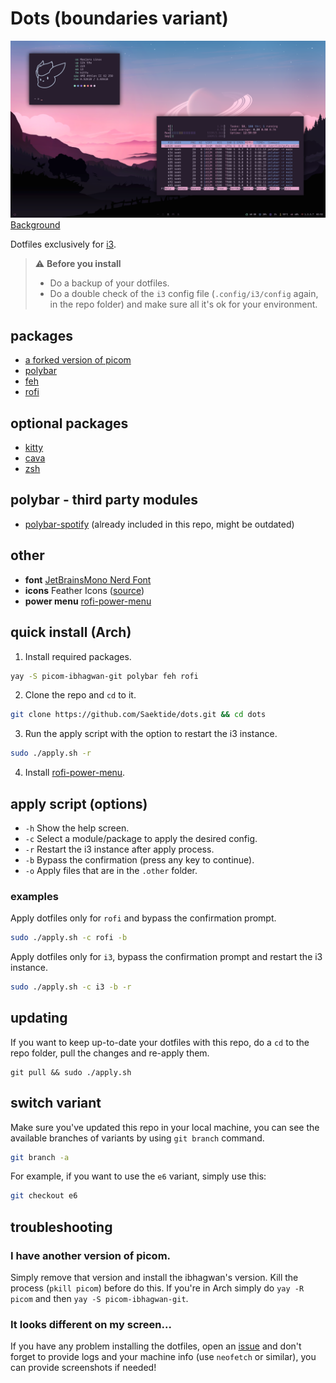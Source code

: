 # Dots (boundaries variant)
![Sample](sample.png)
[Background](bg.png)

Dotfiles exclusively for [i3](https://github.com/Airblader/i3).

> ⚠️ **Before you install**
> * Do a backup of your dotfiles.
> * Do a double check of the `i3` config file (`.config/i3/config` again, in the repo folder) and make sure all it's ok for your environment.

## packages
* [a forked version of picom](https://github.com/ibhagwan/picom)
* [polybar](https://github.com/polybar/polybar)
* [feh](https://github.com/derf/feh)
* [rofi](https://github.com/davatorium/rofi)

## optional packages
* [kitty](https://github.com/kovidgoyal/kitty)
* [cava](https://github.com/karlstav/cava)
* [zsh](https://github.com/ohmyzsh/ohmyzsh)

## polybar - third party modules
* [polybar-spotify](https://github.com/Jvanrhijn/polybar-spotify) (already included in this repo, might be outdated)

## other
* **font** [JetBrainsMono Nerd Font](https://www.nerdfonts.com/font-downloads)
* **icons** Feather Icons ([source](https://github.com/feathericons/feather))
* **power menu** [rofi-power-menu](https://github.com/jluttine/rofi-power-menu)

## quick install (Arch)
1. Install required packages.
```sh
yay -S picom-ibhagwan-git polybar feh rofi
```
2. Clone the repo and `cd` to it.
```sh
git clone https://github.com/Saektide/dots.git && cd dots
```
3. Run the apply script with the option to restart the i3 instance.
```sh
sudo ./apply.sh -r
```
4. Install [rofi-power-menu](https://github.com/jluttine/rofi-power-menu).

## apply script (options)
* `-h` Show the help screen.
* `-c` Select a module/package to apply the desired config.
* `-r` Restart the i3 instance after apply process.
* `-b` Bypass the confirmation (press any key to continue).
* `-o` Apply files that are in the `.other` folder.

### examples
Apply dotfiles only for `rofi` and bypass the confirmation prompt.
```sh
sudo ./apply.sh -c rofi -b
```
Apply dotfiles only for `i3`, bypass the confirmation prompt and restart the i3 instance.
```sh
sudo ./apply.sh -c i3 -b -r
```

## updating
If you want to keep up-to-date your dotfiles with this repo, do a `cd` to the repo folder, pull the changes and re-apply them.
```
git pull && sudo ./apply.sh
```

## switch variant
Make sure you've updated this repo in your local machine, you can see the available branches of variants by using `git branch` command.
```sh
git branch -a
```
For example, if you want to use the `e6` variant, simply use this:
```sh
git checkout e6
```

## troubleshooting

### I have another version of picom.
Simply remove that version and install the ibhagwan's version. Kill the process (`pkill picom`) before do this. If you're in Arch simply do `yay -R picom` and then `yay -S picom-ibhagwan-git`.

### It looks different on my screen...
If you have any problem installing the dotfiles, open an [issue](https://github.com/Saektide/dots/issues) and don't forget to provide logs and your machine info (use `neofetch` or similar), you can provide screenshots if needed!